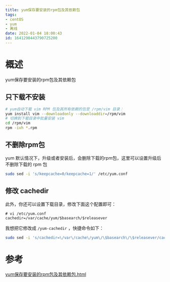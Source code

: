 ```yaml
---
title: yum保存要安装的rpm包及其依赖包
tags: 
- centOS
- yum 
- 离线
date: 2022-01-04 18:00:43
id: 1641290443790725200
---
```

# 概述

yum保存要安装的rpm包及其依赖包

## 只下载不安装

```sh
# yum自动下载 vim RPM 包及其所有依赖的包至 /rpm/vim 目录：
yum install vim --downloadonly --downloaddir=/rpm/vim
# 切换到下载目录中批量安装 vim
cd /rpm/vim
rpm -ivh *.rpm
```

## 不删除rpm包

 yum 默认情况下，升级或者安装后，会删除下载的rpm包，这里可以设置升级后不删除下载的 rpm 包

```sh
sudo sed -i 's/keepcache=0/keepcache=1/' /etc/yum.conf
```

## 修改 cachedir

此外，你还可以设置下载目录，修改下面这个配置即可：

```
# vi /etc/yum.conf
cachedir=/var/cache/yum/$basearch/$releasever
```

我想把它修改成 `/yum-cachedir` ，快捷命令如下：

```sh
sudo sed -i 's/cachedir=\/var\/cache\/yum\/\$basearch\/\$releasever/cachedir=\/yum-cachedir/' /etc/yum.conf
```



# 参考

 [yum保存要安装的rpm包及其依赖包.html](assets\references\yum保存要安装的rpm包及其依赖包.html) 
